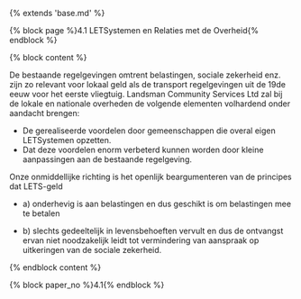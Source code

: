 {% extends 'base.md' %}

{% block page %}4.1 LETSystemen en Relaties met de Overheid{% endblock %}

{% block content %}

De bestaande regelgevingen omtrent belastingen, sociale zekerheid enz. zijn zo relevant
voor lokaal geld als de transport regelgevingen uit de 19de eeuw voor het 
eerste vliegtuig. 
Landsman Community Services Ltd zal bij de lokale en nationale overheden de volgende elementen volhardend onder aandacht brengen:

* De gerealiseerde voordelen door gemeenschappen die overal eigen LETSystemen opzetten.
* Dat deze voordelen enorm verbeterd kunnen worden door kleine aanpassingen aan 
de bestaande regelgeving.
 
Onze onmiddellijke richting is het openlijk beargumenteren van de principes dat LETS-geld 

* a) onderhevig is aan belastingen en dus geschikt is om belastingen mee te betalen

* b) slechts gedeeltelijk in levensbehoeften vervult en dus de ontvangst ervan niet 
noodzakelijk leidt tot vermindering van aanspraak op uitkeringen van de sociale zekerheid.

{% endblock content %}

{% block paper_no %}4.1{% endblock %}



